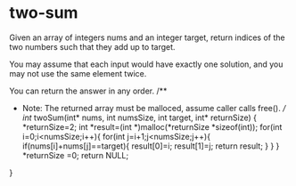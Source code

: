 # two-sum
Given an array of integers nums and an integer target, return indices of the two numbers such that they add up to target.

You may assume that each input would have exactly one solution, and you may not use the same element twice.

You can return the answer in any order.
/**
 * Note: The returned array must be malloced, assume caller calls free().
 */
int* twoSum(int* nums, int numsSize, int target, int* returnSize) {
    *returnSize=2;
    int *result=(int *)malloc(*returnSize *sizeof(int));
    for(int i=0;i<numsSize;i++){
        for(int j=i+1;j<numsSize;j++){
            if(nums[i]+nums[j]==target){
                result[0]=i;
                result[1]=j;
                return result;
            }
        }
    }
    *returnSize =0;
    return NULL;

}
